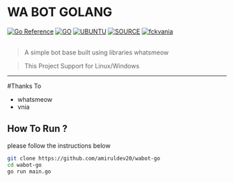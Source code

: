 # WA BOT GOLANG
[![Go Reference](https://pkg.go.dev/badge/go.ramdanhere.dev/whatsrhyno.svg)](https://pkg.go.dev/go.ramdanhere.dev/whatsrhyno)
[![GO](https://img.shields.io/badge/golang-v1.18-blue)](https://go.dev/) [![UBUNTU](https://img.shields.io/badge/ubuntu-v20.04-orange)](https://releases.ubuntu.com/impish/) [![SOURCE](https://img.shields.io/badge/tulir-2.2208.14-lightgrey)](https://github.com/tulir/whatsmeow) [![fckvania](https://img.shields.io/badge/WA-ME.svg)](https://wa.me/6281236031617) <br><br>

> A simple bot base built using libraries whatsmeow

> This Project Support for Linux/Windows

----
#Thanks To
- whatsmeow
- vnia

## How To Run ?
please follow the instructions below
```bash
git clone https://github.com/amiruldev20/wabot-go
cd wabot-go
go run main.go
```

